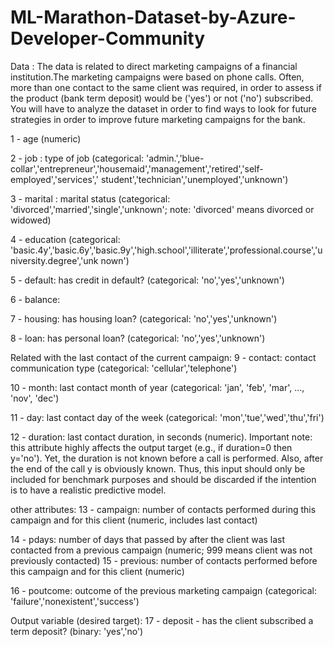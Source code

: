 # ML-Marathon-Dataset-by-Azure-Developer-Community
Data : The data is related to direct marketing campaigns of a financial institution.The marketing
campaigns were based on phone calls. Often, more than one contact to the same client was
required, in order to assess if the product (bank term deposit) would be ('yes') or not ('no')
subscribed. You will have to analyze the dataset in order to find ways to look for future
strategies in order to improve future marketing campaigns for the bank.

1 - age (numeric)

2 - job : type of job (categorical: 'admin.','blue-collar','entrepreneur','housemaid','management','retired','self-employed','services',' student','technician','unemployed','unknown')

3 - marital : marital status (categorical: 'divorced','married','single','unknown'; note: 'divorced' means divorced or widowed)

4 - education (categorical: 'basic.4y','basic.6y','basic.9y','high.school','illiterate','professional.course','university.degree','unk nown')

5 - default: has credit in default? (categorical: 'no','yes','unknown')

6 - balance:

7 - housing: has housing loan? (categorical: 'no','yes','unknown')

8 - loan: has personal loan? (categorical: 'no','yes','unknown')

Related with the last contact of the current campaign: 9 - contact: contact communication type (categorical: 'cellular','telephone')

10 - month: last contact month of year (categorical: 'jan', 'feb', 'mar', …, 'nov', 'dec')

11 - day: last contact day of the week (categorical: 'mon','tue','wed','thu','fri')

12 - duration: last contact duration, in seconds (numeric). Important note: this attribute highly affects the output target (e.g., if duration=0 then y='no'). Yet, the duration is not known before a call is performed. Also, after the end of the call y is obviously known. Thus, this input should only be included for benchmark purposes and should be discarded if the intention is to have a realistic predictive model.

other attributes:
13 - campaign: number of contacts performed during this campaign and for this client (numeric, includes last contact)

14 - pdays: number of days that passed by after the client was last contacted from a previous campaign (numeric; 999 means client was not previously contacted) 15 - previous: number of contacts performed before this campaign and for this client (numeric)

16 - poutcome: outcome of the previous marketing campaign (categorical: 'failure','nonexistent','success')

Output variable (desired target): 17 - deposit - has the client subscribed a term deposit? (binary: 'yes','no')
